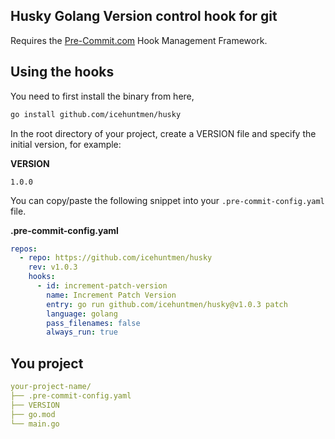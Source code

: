 
## Husky Golang Version control hook for git

Requires the [Pre-Commit.com](https://pre-commit.com/) Hook Management Framework.

## Using the hooks
You need to first install the binary from here, 

```bash
go install github.com/icehuntmen/husky
```
In the root directory of your project, create a VERSION file and specify the initial version, for example:

**VERSION**
```
1.0.0
```

You can copy/paste the following snippet into your `.pre-commit-config.yaml` file.

**.pre-commit-config.yaml**
```yaml
repos:
  - repo: https://github.com/icehuntmen/husky
    rev: v1.0.3
    hooks:
      - id: increment-patch-version
        name: Increment Patch Version
        entry: go run github.com/icehuntmen/husky@v1.0.3 patch
        language: golang
        pass_filenames: false
        always_run: true
```

## You project
```yaml
your-project-name/
├── .pre-commit-config.yaml
├── VERSION
├── go.mod
└── main.go
```
